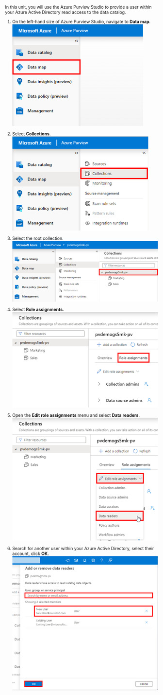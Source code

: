 In this unit, you will use the Azure Purview Studio to provide a user within your Azure Active Directory read access to the data catalog.

1. On the left-hand size of Azure Purview Studio, navigate to **Data map**.  
![Create a resource](../media/06.01-purview-data-map.png)

2. Select **Collections**.  
![Create a resource](../media/06.02-purview-collections.png)

3. Select the root collection.  
![Create a resource](../media/06.03-purview-root-collection.png)

4. Select **Role assignments**.  
![Create a resource](../media/06.04-purview-role-assignments.png)

5. Open the **Edit role assignments** menu and select **Data readers**.  
![Create a resource](../media/06.05-purview-data-reader.png)

6. Search for another user within your Azure Active Directory, select their account, click **OK**.  
![Create a resource](../media/06.06-purview-add-data-reader.png)
